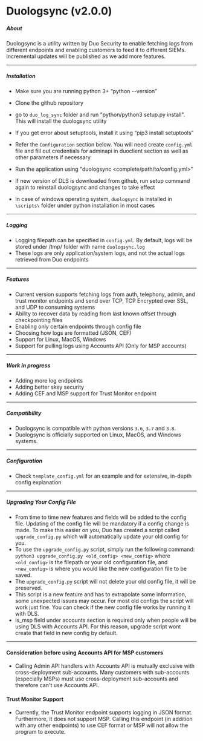 Duologsync (v2.0.0)
===================

##### About
Duologsync is a utility written by Duo Security to enable fetching logs from different endpoints and enabling customers to feed it to different SIEMs. Incremental updates will be published as we add more features. 

---

##### Installation

- Make sure you are running python 3+ “python --version”
- Clone the github repository
- go to `duo_log_sync` folder and run "python/python3 setup.py install". This will install the duologsync utility
- If you get error about setuptools, install it using “pip3 install setuptools”
- Refer the `Configuration` section below. You will need create `config.yml` file and fill out credentials for adminapi in duoclient section as well as other parameters if necessary
- Run the application using "duologsync <complete/path/to/config.yml>"
- If new version of DLS is downloaded from github, run setup command again to reinstall duologsync and changes to take effect

- In case of windows operating system, `duologsync` is installed in `\scripts\` folder under python installation in most cases
---

##### Logging

- Logging filepath can be specified in `config.yml`. By default, logs will be stored under /tmp/ folder with name `duologsync.log`
- These logs are only application/system logs, and not the actual logs retrieved from Duo endpoints

---

##### Features

- Current version supports fetching logs from auth, telephony, admin, and trust monitor endpoints and send over TCP, TCP Encrypted over SSL, and UDP to consuming systems
- Ability to recover data by reading from last known offset through checkpointing files
- Enabling only certain endpoints through config file
- Choosing how logs are formatted (JSON, CEF)
- Support for Linux, MacOS, Windows
- Support for pulling logs using Accounts API (Only for MSP accounts)

---

##### Work in progress

- Adding more log endpoints
- Adding better skey security
- Adding CEF and MSP support for Trust Monitor endpoint

---

##### Compatibility

- Duologsync is compatible with python versions `3.6`, `3.7` and `3.8`.
- Duologsync is officially supported on Linux, MacOS, and Windows systems.

---

##### Configuration

- Check `template_config.yml` for an example and for extensive, in-depth config explanation

---

##### Upgrading Your Config File
- From time to time new features and fields will be added to the config file. Updating of the config file will be mandatory if a config change is made. To make this easier on you, Duo has created a script called `upgrade_config.py` which will automatically update your old config for you.
- To use the `upgrade_config.py` script, simply run the following command: `python3 upgrade_config.py <old_config> <new_config>` where `<old_config>` is the filepath or your old configuration file, and `<new_config>` is where you would like the new configuration file to be saved.
- The `upgrade_config.py` script will not delete your old config file, it will be preserved.
- This script is a new feature and has to extrapolate some information, some unexpected issues may occur. For most old configs the script will work just fine. You can check if the new config file works by running it with DLS.
- is_msp field under accounts section is required only when people will be using DLS with Accounts API. For this reason, upgrade script wont create that field in new config by default.

---

#### Consideration before using Accounts API for MSP customers

- Calling Admin API handlers with Accounts API is mutually exclusive with cross-deployment sub-accounts. Many customers with sub-accounts (especially MSPs) must use cross-deployment sub-accounts and therefore can't use Accounts API. 

#### Trust Monitor Support
- Currently, the Trust Monitor endpoint supports logging in JSON format. Furthermore, it does not support MSP. Calling this endpoint (in addition with any other endpoints) to use CEF format or MSP will not allow the program to execute.
